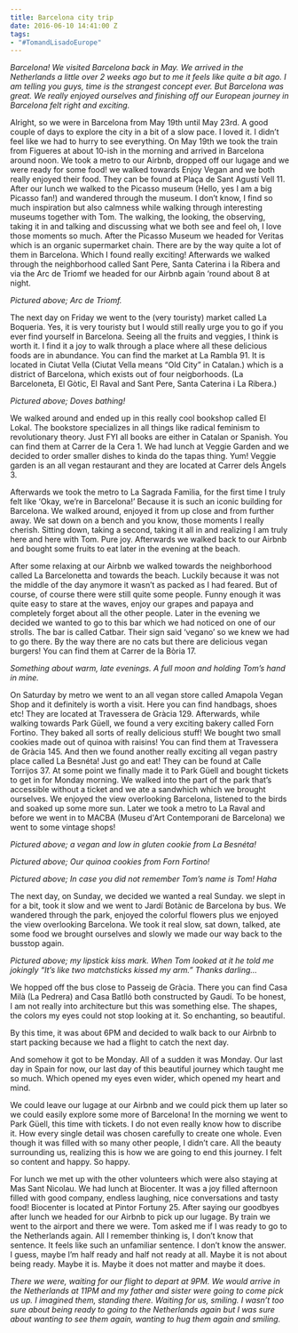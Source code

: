 ```yaml
---
title: Barcelona city trip
date: 2016-06-10 14:41:00 Z
tags:
- "#TomandLisadoEurope"
---
```


*Barcelona! We visited Barcelona back in May. We arrived in the Netherlands a little over 2 weeks ago but to me it feels like quite a bit ago. I am telling you guys, time is the strangest concept ever. But Barcelona was great. We really enjoyed ourselves and finishing off our European journey in Barcelona felt right and exciting.*

Alright, so we were in Barcelona from May 19th until May 23rd. A good couple of days to explore the city in a bit of a slow pace. I loved it. I didn’t feel like we had to hurry to see everything. On May 19th we took the train from Figueres at about 10-ish in the morning and arrived in Barcelona around noon. We took a metro to our Airbnb, dropped off our lugage and we were ready for some food! we walked towards Enjoy Vegan and we both really enjoyed their food. They can be found at Plaça de Sant Agustí Vell 11. After our lunch we walked to the Picasso museum (Hello, yes I am a big Picasso fan!) and wandered through the museum. I don’t know, I find so much inspiration but also calmness while walking through interesting museums together with Tom. The walking, the looking, the observing, taking it in and talking and discussing what we both see and feel oh, I love those moments so much. After the Picasso Museum we headed for Veritas which is an organic supermarket chain. There are by the way quite a lot of them in Barcelona. Which I found really exciting! Afterwards we walked through the neighborhood called Sant Pere, Santa Caterina i la Ribera and via the Arc de Triomf we headed for our Airbnb again ‘round about 8 at night. 

*Pictured above; Arc de Triomf.*

The next day on Friday we went to the (very touristy) market called La Boqueria. Yes, it is very touristy but I would still really urge you to go if you ever find yourself in Barcelona. Seeing all the fruits and veggies, I think is worth it. I find it a joy to walk through a place where all these delicious foods are in abundance. You can find the market at La Rambla 91. It is located in Ciutat Vella (Ciutat Vella means “Old City” in Catalan.) which is a district of Barcelona, which exists out of four neigborhoods. (La Barceloneta, El Gòtic, El Raval and Sant Pere, Santa Caterina i La Ribera.)

*Pictured above; Doves bathing!*

We walked around and ended up in this really cool bookshop called El Lokal. The bookstore specializes in all things like radical feminism to revolutionary theory. Just FYI all books are either in Catalan or Spanish. You can find them at Carrer de la Cera 1. We had lunch at Veggie Garden and we decided to order smaller dishes to kinda do the tapas thing. Yum! Veggie garden is an all vegan restaurant and they are located at Carrer dels  Àngels 3. 

Afterwards we took the metro to La Sagrada Famìlia, for the first time I truly felt like ‘Okay, we’re in Barcelona!’ Because it is such an iconic building for Barcelona. We walked around, enjoyed it from up close and from further away. We sat down on a bench and you know, those moments I really cherish. Sitting down, taking a second, taking it all in and realizing I am truly here and here with Tom. Pure joy. Afterwards we walked back to our Airbnb and bought some fruits to eat later in the evening at the beach. 

After some relaxing at our Airbnb we walked towards the neighborhood called La Barcelonetta and towards the beach. Luckily because it was not the middle of the day anymore it wasn’t as packed as I had feared. But of course, of course there were still quite some people. Funny enough it was quite easy to stare at the waves, enjoy our grapes and papaya and completely forget about all the other people. Later in the evening we decided we wanted to go to this bar which we had noticed on one of our strolls. The bar is called Catbar. Their sign said ‘vegano’ so we knew we had to go there. By the way there are no cats but there are delicious vegan burgers! You can find them at Carrer de la Bòria 17. 

*Something about warm, late evenings. A full moon and holding Tom’s hand in mine.*

On Saturday by metro we went to an all vegan store called Amapola Vegan Shop and it definitely is worth a visit. Here you can find handbags, shoes etc! They are located at Travessera de Gràcia 129. Afterwards, while walking towards Park Güell, we found a very exciting bakery called Forn Fortino. They baked all sorts of really delicious stuff! We bought two small cookies made out of quinoa with raisins!  You can find them at Travessera de Gràcia 145. And then we found another really exciting all vegan pastry place called La Besnéta! Just go and eat! They can be found at Calle Torrijos 37. At some point we finally made it to Park Güell and bought tickets to get in for Monday morning. We walked into the part of the park that’s accessible without a ticket and we ate a sandwhich which we brought ourselves. We enjoyed the view overlooking Barcelona, listened to the birds and soaked up some more sun. Later we took a metro to La Raval and before we went in to MACBA (Museu d'Art Contemporani de Barcelona)  we went to some vintage shops!

*Pictured above; a vegan and low in gluten cookie from La Besnéta!*

*Pictured above; Our quinoa cookies from Forn Fortino!*

*Pictured above; In case you did not remember Tom’s name is Tom! Haha*

The next day, on Sunday, we decided we wanted a real Sunday. we slept in for a bit, took it slow and we went to Jardí Botànic de Barcelona by bus. We wandered through the park, enjoyed the colorful flowers plus we enjoyed the view overlooking Barcelona. We took it real slow, sat down, talked, ate some food we brought ourselves and slowly we made our way back to the busstop again.

*Pictured above; my lipstick kiss mark. When Tom looked at it he told me jokingly “It’s like two matchsticks kissed my arm.” Thanks darling…*

We hopped off the bus close to Passeig de Gràcia. There you can find Casa Milà (La Pedrera) and Casa Batlló both constructed by Gaudí. To be honest, I am not really into architecture but this was something else. The shapes, the colors my eyes could not stop looking at it. So enchanting, so beautiful.

By this time, it was about 6PM and decided to walk back to our Airbnb to start packing because we had a flight to catch the next day. 

And somehow it got to be Monday. All of a sudden it was Monday. Our last day in Spain for now, our last day of this beautiful journey which taught me so much. Which opened my eyes even wider, which opened my heart and mind.

We could leave our lugage at our Airbnb and we could pick them up later so we could easily explore some more of Barcelona! In the morning we went to Park Güell, this time with tickets. I do not even really know how to discribe it. How every single detail was chosen carefully to create one whole. Even though it was filled with so many other people, I didn’t care. All the beauty surrounding us, realizing this is how we are going to end this journey. I felt so content and happy. So happy. 

For lunch we met up with the other volunteers which were also staying at Mas Sant Nicolau. We had lunch at Biocenter. It was a joy filled afternoon filled with good company, endless laughing, nice conversations and tasty food!  Biocenter is located at Pintor Fortuny 25.  After saying our goodbyes after lunch we headed for our Airbnb to pick up our lugage. By train we went to the airport and there we were. Tom asked me if I was ready to go to the Netherlands again. All I remember thinking is, I don’t know that sentence. It feels like such an unfamiliar sentence. I don’t know the answer. I guess, maybe I’m half ready and half not ready at all. Maybe it is not about being ready. Maybe it is. Maybe it does not matter and maybe it does. 

*There we were, waiting for our flight to depart at 9PM. We would arrive in the Netherlands at 11PM and my father and sister were going to come pick us up. I imagined them, standing there. Waiting for us, smiling. I wasn’t too sure about being ready to going to the Netherlands again but I was sure about wanting to see them again, wanting to hug them again and smiling.*